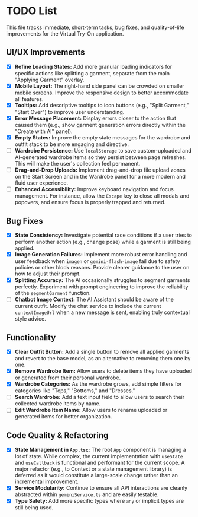 # TODO List

This file tracks immediate, short-term tasks, bug fixes, and quality-of-life improvements for the Virtual Try-On application.

## UI/UX Improvements

-   [x] **Refine Loading States:** Add more granular loading indicators for specific actions like splitting a garment, separate from the main "Applying Garment" overlay.
-   [x] **Mobile Layout:** The right-hand side panel can be crowded on smaller mobile screens. Improve the responsive design to better accommodate all features.
-   [x] **Tooltips:** Add descriptive tooltips to icon buttons (e.g., "Split Garment," "Start Over") to improve user understanding.
-   [x] **Error Message Placement:** Display errors closer to the action that caused them (e.g., show garment generation errors directly within the "Create with AI" panel).
-   [x] **Empty States:** Improve the empty state messages for the wardrobe and outfit stack to be more engaging and directive.
-   [ ] **Wardrobe Persistence:** Use `localStorage` to save custom-uploaded and AI-generated wardrobe items so they persist between page refreshes. This will make the user's collection feel permanent.
-   [ ] **Drag-and-Drop Uploads:** Implement drag-and-drop file upload zones on the Start Screen and in the Wardrobe panel for a more modern and fluid user experience.
-   [ ] **Enhanced Accessibility:** Improve keyboard navigation and focus management. For instance, allow the `Escape` key to close all modals and popovers, and ensure focus is properly trapped and returned.

## Bug Fixes

-   [x] **State Consistency:** Investigate potential race conditions if a user tries to perform another action (e.g., change pose) while a garment is still being applied.
-   [x] **Image Generation Failures:** Implement more robust error handling and user feedback when `imagen` or `gemini-flash-image` fail due to safety policies or other block reasons. Provide clearer guidance to the user on how to adjust their prompt.
-   [x] **Splitting Accuracy:** The AI occasionally struggles to segment garments perfectly. Experiment with prompt engineering to improve the reliability of the `segmentGarment` function.
-   [ ] **Chatbot Image Context:** The AI Assistant should be aware of the current outfit. Modify the chat service to include the current `contextImageUrl` when a new message is sent, enabling truly contextual style advice.

## Functionality

-   [x] **Clear Outfit Button:** Add a single button to remove all applied garments and revert to the base model, as an alternative to removing them one by one.
-   [x] **Remove Wardrobe Item:** Allow users to delete items they have uploaded or generated from their personal wardrobe.
-   [x] **Wardrobe Categories:** As the wardrobe grows, add simple filters for categories like "Tops," "Bottoms," and "Dresses."
-   [ ] **Search Wardrobe:** Add a text input field to allow users to search their collected wardrobe items by name.
-   [ ] **Edit Wardrobe Item Name:** Allow users to rename uploaded or generated items for better organization.

## Code Quality & Refactoring

-   [x] **State Management in `App.tsx`:** The root `App` component is managing a lot of state. While complex, the current implementation with `useState` and `useCallback` is functional and performant for the current scope. A major refactor (e.g., to Context or a state management library) is deferred as it would constitute a large-scale change rather than an incremental improvement.
-   [x] **Service Modularity:** Continue to ensure all API interactions are cleanly abstracted within `geminiService.ts` and are easily testable.
-   [x] **Type Safety:** Add more specific types where `any` or implicit types are still being used.
